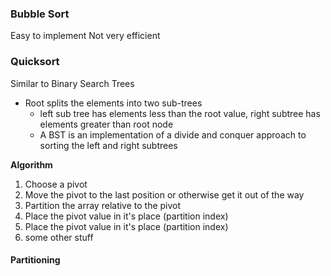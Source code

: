 ### Bubble Sort
Easy to implement
Not very efficient

### Quicksort
Similar to Binary Search Trees
- Root splits the elements into two sub-trees
	- left sub tree has elements less than the root value, right subtree has elements greater than root node
	- A BST is an implementation of a divide and conquer approach to sorting the left and right subtrees

**Algorithm**
1. Choose a pivot
2. Move the pivot to the last position or otherwise get it out of the way
3. Partition the array relative to the pivot
4. Place the pivot value in it's place (partition index)
5. Place the pivot value in it's place (partition index)
6. some other stuff

#### Partitioning


